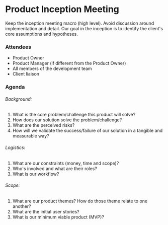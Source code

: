 # Product Inception Meeting

Keep the inception meeting macro (high level).  Avoid discussion around implementation and detail.  Our goal in the inception is to identify the client's core assumptions and hypotheses.

### Attendees

* Product Owner
* Product Manager (if different from the Product Owner)
* All members of the development team
* Client liaison

### Agenda

###### Background:

1. What is the core problem/challenge this product will solve?
2. How does our solution solve the problem/challenge?
3. What are the perceived risks?
4. How will we validate the success/failure of our solution in a tangible and measurable way?

###### Logistics:

1. What are our constraints (money, time and scope)?
2. Who's involved and what are their roles?
3. What is our workflow?

###### Scope:

1. What are our product themes?  How do those theme relate to one another?
2. What are the initial user stories?
3. What is our minimum viable product (MVP)?
